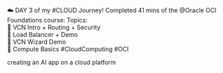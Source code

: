 
☁️ DAY 3 of my #CLOUD Journey!
Completed 41 mins of the @Oracle OCI Foundations course:
Topics:  
🔹 VCN Intro + Routing + Security  
🔹 Load Balancer + Demo  
🔹 VCN Wizard Demo  
🔹 Compute Basics
#CloudComputing #OCI


creating an AI app on a cloud platform


